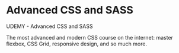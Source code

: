 # Advanced CSS and SASS
UDEMY - Advanced CSS and SASS

The most advanced and modern CSS course on the internet: master flexbox, CSS Grid, responsive design, and so much more.
